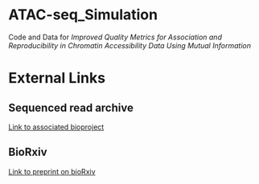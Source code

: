 # ATAC-seq_Simulation

Code and Data for _Improved Quality Metrics for Association and Reproducibility in Chromatin Accessibility Data Using Mutual Information_

# External Links

## Sequenced read archive

[Link to associated bioproject](https://www.ncbi.nlm.nih.gov/bioproject/PRJNA975595)

## BioRxiv

[Link to preprint on bioRxiv](https://www.biorxiv.org/content/10.1101/2023.04.26.538354v2)